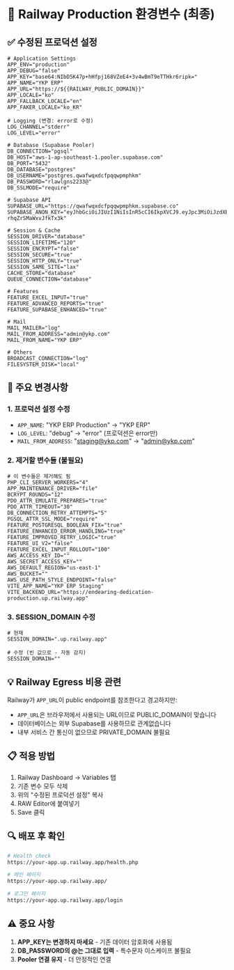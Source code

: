# 🚀 Railway Production 환경변수 (최종)

## ✅ 수정된 프로덕션 설정

```env
# Application Settings
APP_ENV="production"
APP_DEBUG="false"
APP_KEY="base64:NIbD5K47p+hHfpj168VZeE4+3v4wBmT9eTTHkr6ripk="
APP_NAME="YKP ERP"
APP_URL="https://${{RAILWAY_PUBLIC_DOMAIN}}"
APP_LOCALE="ko"
APP_FALLBACK_LOCALE="en"
APP_FAKER_LOCALE="ko_KR"

# Logging (변경: error로 수정)
LOG_CHANNEL="stderr"
LOG_LEVEL="error"

# Database (Supabase Pooler)
DB_CONNECTION="pgsql"
DB_HOST="aws-1-ap-southeast-1.pooler.supabase.com"
DB_PORT="5432"
DB_DATABASE="postgres"
DB_USERNAME="postgres.qwafwqxdcfpqqwpmphkm"
DB_PASSWORD="rlawlgns2233@"
DB_SSLMODE="require"

# Supabase API
SUPABASE_URL="https://qwafwqxdcfpqqwpmphkm.supabase.co"
SUPABASE_ANON_KEY="eyJhbGciOiJIUzI1NiIsInR5cCI6IkpXVCJ9.eyJpc3MiOiJzdXBhYmFzZSIsInJlZiI6InF3YWZ3cXhkY2ZwcXF3cG1waGttIiwicm9sZSI6ImFub24iLCJpYXQiOjE3NTc3NzY5ODcsImV4cCI6MjA3MzM1Mjk4N30.wfFOhuAZ6kpAr_55yoj9VQp5-rhqZrSMaWxvJfkTx3k"

# Session & Cache
SESSION_DRIVER="database"
SESSION_LIFETIME="120"
SESSION_ENCRYPT="false"
SESSION_SECURE="true"
SESSION_HTTP_ONLY="true"
SESSION_SAME_SITE="lax"
CACHE_STORE="database"
QUEUE_CONNECTION="database"

# Features
FEATURE_EXCEL_INPUT="true"
FEATURE_ADVANCED_REPORTS="true"
FEATURE_SUPABASE_ENHANCED="true"

# Mail
MAIL_MAILER="log"
MAIL_FROM_ADDRESS="admin@ykp.com"
MAIL_FROM_NAME="YKP ERP"

# Others
BROADCAST_CONNECTION="log"
FILESYSTEM_DISK="local"
```

## 🔴 주요 변경사항

### 1. **프로덕션 설정 수정**
- `APP_NAME`: "YKP ERP Production" → "YKP ERP"
- `LOG_LEVEL`: "debug" → "error" (프로덕션은 error만)
- `MAIL_FROM_ADDRESS`: "staging@ykp.com" → "admin@ykp.com"

### 2. **제거할 변수들** (불필요)
```env
# 이 변수들은 제거해도 됨
PHP_CLI_SERVER_WORKERS="4"
APP_MAINTENANCE_DRIVER="file"
BCRYPT_ROUNDS="12"
PDO_ATTR_EMULATE_PREPARES="true"
PDO_ATTR_TIMEOUT="30"
DB_CONNECTION_RETRY_ATTEMPTS="5"
PGSQL_ATTR_SSL_MODE="require"
FEATURE_POSTGRESQL_BOOLEAN_FIX="true"
FEATURE_ENHANCED_ERROR_HANDLING="true"
FEATURE_IMPROVED_RETRY_LOGIC="true"
FEATURE_UI_V2="false"
FEATURE_EXCEL_INPUT_ROLLOUT="100"
AWS_ACCESS_KEY_ID=""
AWS_SECRET_ACCESS_KEY=""
AWS_DEFAULT_REGION="us-east-1"
AWS_BUCKET=""
AWS_USE_PATH_STYLE_ENDPOINT="false"
VITE_APP_NAME="YKP ERP Staging"
VITE_BACKEND_URL="https://endearing-dedication-production.up.railway.app"
```

### 3. **SESSION_DOMAIN 수정**
```env
# 현재
SESSION_DOMAIN=".up.railway.app"

# 수정 (빈 값으로 - 자동 감지)
SESSION_DOMAIN=""
```

## 💡 Railway Egress 비용 관련

Railway가 `APP_URL`이 public endpoint를 참조한다고 경고하지만:
- `APP_URL`은 브라우저에서 사용되는 URL이므로 PUBLIC_DOMAIN이 맞습니다
- 데이터베이스는 외부 Supabase를 사용하므로 관계없습니다
- 내부 서비스 간 통신이 없으므로 PRIVATE_DOMAIN 불필요

## 📋 적용 방법

1. Railway Dashboard → Variables 탭
2. 기존 변수 모두 삭제
3. 위의 "수정된 프로덕션 설정" 복사
4. RAW Editor에 붙여넣기
5. Save 클릭

## 🔍 배포 후 확인

```bash
# Health check
https://your-app.up.railway.app/health.php

# 메인 페이지
https://your-app.up.railway.app/

# 로그인 페이지
https://your-app.up.railway.app/login
```

## ⚠️ 중요 사항

1. **APP_KEY는 변경하지 마세요** - 기존 데이터 암호화에 사용됨
2. **DB_PASSWORD의 @는 그대로 입력** - 특수문자 이스케이프 불필요
3. **Pooler 연결 유지** - 더 안정적인 연결